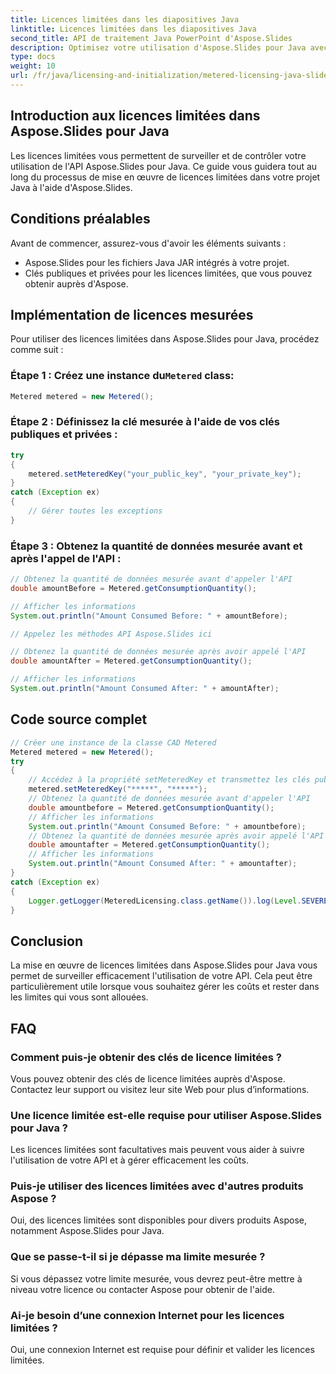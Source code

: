 ```yaml
---
title: Licences limitées dans les diapositives Java
linktitle: Licences limitées dans les diapositives Java
second_title: API de traitement Java PowerPoint d'Aspose.Slides
description: Optimisez votre utilisation d'Aspose.Slides pour Java avec les licences mesurées. Découvrez comment le configurer et surveiller votre consommation d'API.
type: docs
weight: 10
url: /fr/java/licensing-and-initialization/metered-licensing-java-slides/
---
```


## Introduction aux licences limitées dans Aspose.Slides pour Java

Les licences limitées vous permettent de surveiller et de contrôler votre utilisation de l'API Aspose.Slides pour Java. Ce guide vous guidera tout au long du processus de mise en œuvre de licences limitées dans votre projet Java à l'aide d'Aspose.Slides. 

## Conditions préalables

Avant de commencer, assurez-vous d'avoir les éléments suivants :

- Aspose.Slides pour les fichiers Java JAR intégrés à votre projet.
- Clés publiques et privées pour les licences limitées, que vous pouvez obtenir auprès d'Aspose.

## Implémentation de licences mesurées

Pour utiliser des licences limitées dans Aspose.Slides pour Java, procédez comme suit :

###  Étape 1 : Créez une instance du`Metered` class:

```java
Metered metered = new Metered();
```

### Étape 2 : Définissez la clé mesurée à l'aide de vos clés publiques et privées :

```java
try
{
	metered.setMeteredKey("your_public_key", "your_private_key");
}
catch (Exception ex)
{
	// Gérer toutes les exceptions
}
```

### Étape 3 : Obtenez la quantité de données mesurée avant et après l'appel de l'API :

```java
// Obtenez la quantité de données mesurée avant d'appeler l'API
double amountBefore = Metered.getConsumptionQuantity();

// Afficher les informations
System.out.println("Amount Consumed Before: " + amountBefore);

// Appelez les méthodes API Aspose.Slides ici

// Obtenez la quantité de données mesurée après avoir appelé l'API
double amountAfter = Metered.getConsumptionQuantity();

// Afficher les informations
System.out.println("Amount Consumed After: " + amountAfter);
```
## Code source complet
```java
// Créer une instance de la classe CAD Metered
Metered metered = new Metered();
try
{
	// Accédez à la propriété setMeteredKey et transmettez les clés publiques et privées comme paramètres
	metered.setMeteredKey("*****", "*****");
	// Obtenez la quantité de données mesurée avant d'appeler l'API
	double amountbefore = Metered.getConsumptionQuantity();
	// Afficher les informations
	System.out.println("Amount Consumed Before: " + amountbefore);
	// Obtenez la quantité de données mesurée après avoir appelé l'API
	double amountafter = Metered.getConsumptionQuantity();
	// Afficher les informations
	System.out.println("Amount Consumed After: " + amountafter);
}
catch (Exception ex)
{
	Logger.getLogger(MeteredLicensing.class.getName()).log(Level.SEVERE, null, ex);
}
```

## Conclusion

La mise en œuvre de licences limitées dans Aspose.Slides pour Java vous permet de surveiller efficacement l'utilisation de votre API. Cela peut être particulièrement utile lorsque vous souhaitez gérer les coûts et rester dans les limites qui vous sont allouées.

## FAQ

### Comment puis-je obtenir des clés de licence limitées ?

Vous pouvez obtenir des clés de licence limitées auprès d'Aspose. Contactez leur support ou visitez leur site Web pour plus d’informations.

### Une licence limitée est-elle requise pour utiliser Aspose.Slides pour Java ?

Les licences limitées sont facultatives mais peuvent vous aider à suivre l'utilisation de votre API et à gérer efficacement les coûts.

### Puis-je utiliser des licences limitées avec d'autres produits Aspose ?

Oui, des licences limitées sont disponibles pour divers produits Aspose, notamment Aspose.Slides pour Java.

### Que se passe-t-il si je dépasse ma limite mesurée ?

Si vous dépassez votre limite mesurée, vous devrez peut-être mettre à niveau votre licence ou contacter Aspose pour obtenir de l'aide.

### Ai-je besoin d’une connexion Internet pour les licences limitées ?

Oui, une connexion Internet est requise pour définir et valider les licences limitées.
